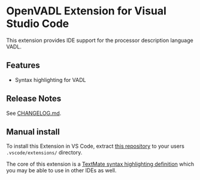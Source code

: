 # OpenVADL Extension for Visual Studio Code

This extension provides IDE support for the processor description language VADL.

## Features

- Syntax highlighting for VADL

## Release Notes

See [CHANGELOG.md](CHANGELOG.md).

## Manual install

To install this Extension in VS Code, extract [this repository](https://github.com/OpenVADL/vscode-openvadl) to your users `.vscode/extensions/` directory.

The core of this extension is a [TextMate syntax highlighting definition](syntaxes/vadl.tmLanguage.json) which you may be able to use in other IDEs as well.
